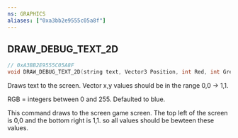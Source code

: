 ```yaml
---
ns: GRAPHICS
aliases: ["0xa3bb2e9555c05a8f"]
---
```

## DRAW_DEBUG_TEXT_2D

```c
// 0xA3BB2E9555C05A8F
void DRAW_DEBUG_TEXT_2D(string text, Vector3 Position, int Red, int Green, int Blue, int alpha_param);
```

Draws text to the screen. Vector x,y values should be in the range 0,0 -> 1,1.

RGB = integers between 0 and 255. Defaulted to blue.

This command draws to the screen game screen. The top left of the screen is 0,0 and the bottom right is 1,1. so all values should be bewteen these values.

